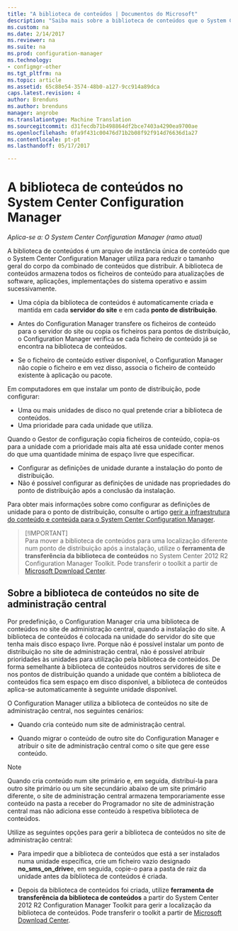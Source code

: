 ```yaml
---
title: "A biblioteca de conteúdos | Documentos do Microsoft"
description: "Saiba mais sobre a biblioteca de conteúdos que o System Center Configuration Manager utiliza para reduzir o tamanho geral do conteúdo distribuído."
ms.custom: na
ms.date: 2/14/2017
ms.reviewer: na
ms.suite: na
ms.prod: configuration-manager
ms.technology:
- configmgr-other
ms.tgt_pltfrm: na
ms.topic: article
ms.assetid: 65c88e54-3574-48b0-a127-9cc914a89dca
caps.latest.revision: 4
author: Brenduns
ms.author: brenduns
manager: angrobe
ms.translationtype: Machine Translation
ms.sourcegitcommit: d31fecdb71b498864df2bce7403a4290ea9700ae
ms.openlocfilehash: 0fa9f431c00476d71b2b08f92f914d76636d1a27
ms.contentlocale: pt-pt
ms.lasthandoff: 05/17/2017

---
```

# <a name="the-content-library-in-system-center-configuration-manager"></a>A biblioteca de conteúdos no System Center Configuration Manager

*Aplica-se a: O System Center Configuration Manager (ramo atual)*

A biblioteca de conteúdos é um arquivo de instância única de conteúdo que o System Center Configuration Manager utiliza para reduzir o tamanho geral do corpo da combinado de conteúdos que distribuir. A biblioteca de conteúdos armazena todos os ficheiros de conteúdo para atualizações de software, aplicações, implementações do sistema operativo e assim sucessivamente.

 - Uma cópia da biblioteca de conteúdos é automaticamente criada e mantida em cada **servidor do site** e em cada **ponto de distribuição**.

 - Antes do Configuration Manager transfere os ficheiros de conteúdo para o servidor do site ou copia os ficheiros para pontos de distribuição, o Configuration Manager verifica se cada ficheiro de conteúdo já se encontra na biblioteca de conteúdos.
 - Se o ficheiro de conteúdo estiver disponível, o Configuration Manager não copie o ficheiro e em vez disso, associa o ficheiro de conteúdo existente à aplicação ou pacote.

Em computadores em que instalar um ponto de distribuição, pode configurar:

- Uma ou mais unidades de disco no qual pretende criar a biblioteca de conteúdos.
- Uma prioridade para cada unidade que utiliza.

Quando o Gestor de configuração copia ficheiros de conteúdo, copia-os para a unidade com a prioridade mais alta até essa unidade conter menos do que uma quantidade mínima de espaço livre que especificar.
- Configurar as definições de unidade durante a instalação do ponto de distribuição.
- Não é possível configurar as definições de unidade nas propriedades do ponto de distribuição após a conclusão da instalação.


Para obter mais informações sobre como configurar as definições de unidade para o ponto de distribuição, consulte o artigo [gerir a infraestrutura do conteúdo e conteúda para o System Center Configuration Manager](../../../core/servers/deploy/configure/manage-content-and-content-infrastructure.md).  


>  [!IMPORTANT]  
>  Para mover a biblioteca de conteúdos para uma localização diferente num ponto de distribuição após a instalação, utilize o **ferramenta de transferência da biblioteca de conteúdos** no System Center 2012 R2 Configuration Manager Toolkit. Pode transferir o toolkit a partir de [Microsoft Download Center](http://go.microsoft.com/fwlink/?LinkId=279566).  

## <a name="about-the-content-library-on-the-central-administration-site"></a>Sobre a biblioteca de conteúdos no site de administração central  
 Por predefinição, o Configuration Manager cria uma biblioteca de conteúdos no site de administração central, quando a instalação do site. A biblioteca de conteúdos é colocada na unidade do servidor do site que tenha mais disco espaço livre. Porque não é possível instalar um ponto de distribuição no site de administração central, não é possível atribuir prioridades às unidades para utilização pela biblioteca de conteúdos. De forma semelhante à biblioteca de conteúdos noutros servidores de site e nos pontos de distribuição quando a unidade que contém a biblioteca de conteúdos fica sem espaço em disco disponível, a biblioteca de conteúdos aplica-se automaticamente à seguinte unidade disponível.  

 O Configuration Manager utiliza a biblioteca de conteúdos no site de administração central, nos seguintes cenários:  

-   Quando cria conteúdo num site de administração central.  

-   Quando migrar o conteúdo de outro site do Configuration Manager e atribuir o site de administração central como o site que gere esse conteúdo.  

> [!NOTE]  
>  Quando cria conteúdo num site primário e, em seguida, distribuí-la para outro site primário ou um site secundário abaixo de um site primário diferente, o site de administração central armazena temporariamente esse conteúdo na pasta a receber do Programador no site de administração central mas não adiciona esse conteúdo à respetiva biblioteca de conteúdos.  

 Utilize as seguintes opções para gerir a biblioteca de conteúdos no site de administração central:  

-   Para impedir que a biblioteca de conteúdos que está a ser instalados numa unidade específica, crie um ficheiro vazio designado **no_sms_on_drive**e, em seguida, copie-o para a pasta de raiz da unidade antes da biblioteca de conteúdos é criada.  

-   Depois da biblioteca de conteúdos foi criada, utilize **ferramenta de transferência da biblioteca de conteúdos** a partir do System Center 2012 R2 Configuration Manager Toolkit para gerir a localização da biblioteca de conteúdos. Pode transferir o toolkit a partir de [Microsoft Download Center](http://go.microsoft.com/fwlink/?LinkId=279566).  

